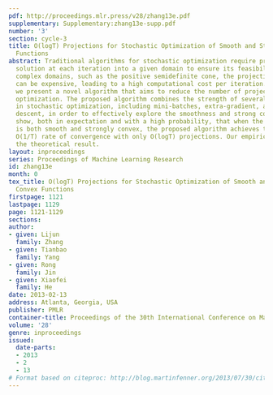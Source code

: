 ```yaml
---
pdf: http://proceedings.mlr.press/v28/zhang13e.pdf
supplementary: Supplementary:zhang13e-supp.pdf
number: '3'
section: cycle-3
title: O(logT) Projections for Stochastic Optimization of Smooth and Strongly Convex
  Functions
abstract: Traditional algorithms for stochastic optimization require projecting the
  solution at each iteration into a given domain to ensure its feasibility. When facing
  complex domains, such as the positive semidefinite cone, the projection operation
  can be expensive, leading to a high computational cost per iteration. In this paper,
  we present a novel algorithm that aims to reduce the number of projections for stochastic
  optimization. The proposed algorithm combines the strength of several recent developments
  in stochastic optimization, including mini-batches, extra-gradient, and epoch gradient
  descent, in order to effectively explore the smoothness and strong convexity. We
  show, both in expectation and with a high probability, that when the objective function
  is both smooth and strongly convex, the proposed algorithm achieves the optimal
  O(1/T) rate of convergence with only O(logT) projections. Our empirical study verifies
  the theoretical result.
layout: inproceedings
series: Proceedings of Machine Learning Research
id: zhang13e
month: 0
tex_title: O(logT) Projections for Stochastic Optimization of Smooth and Strongly
  Convex Functions
firstpage: 1121
lastpage: 1129
page: 1121-1129
sections: 
author:
- given: Lijun
  family: Zhang
- given: Tianbao
  family: Yang
- given: Rong
  family: Jin
- given: Xiaofei
  family: He
date: 2013-02-13
address: Atlanta, Georgia, USA
publisher: PMLR
container-title: Proceedings of the 30th International Conference on Machine Learning
volume: '28'
genre: inproceedings
issued:
  date-parts:
  - 2013
  - 2
  - 13
# Format based on citeproc: http://blog.martinfenner.org/2013/07/30/citeproc-yaml-for-bibliographies/
---
```

